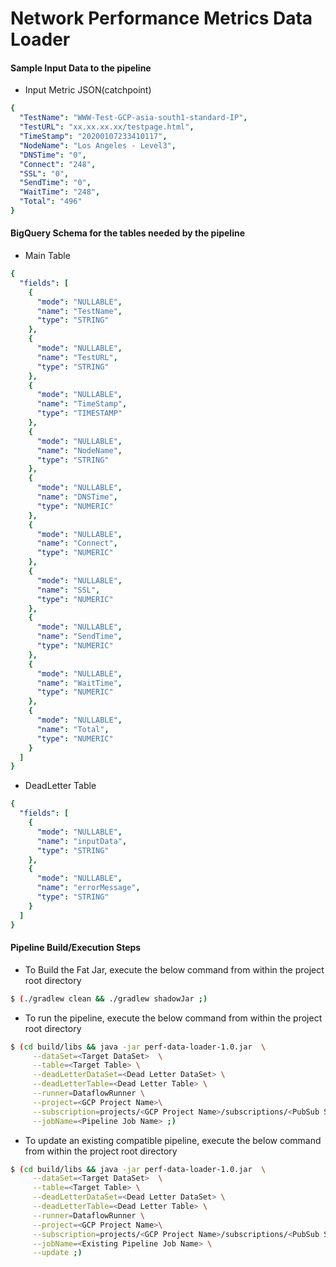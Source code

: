 # Network Performance Metrics Data Loader

#### Sample Input Data to the pipeline
- Input Metric JSON(catchpoint)
```yaml
{
  "TestName": "WWW-Test-GCP-asia-south1-standard-IP",
  "TestURL": "xx.xx.xx.xx/testpage.html",
  "TimeStamp": "20200107233410117",
  "NodeName": "Los Angeles - Level3",
  "DNSTime": "0",
  "Connect": "248",
  "SSL": "0",
  "SendTime": "0",
  "WaitTime": "248",
  "Total": "496"
}
```

#### BigQuery Schema for the tables needed by the pipeline
- Main Table 
```yaml
{
  "fields": [
    {
      "mode": "NULLABLE",
      "name": "TestName",
      "type": "STRING"
    },
    {
      "mode": "NULLABLE",
      "name": "TestURL",
      "type": "STRING"
    },
    {
      "mode": "NULLABLE",
      "name": "TimeStamp",
      "type": "TIMESTAMP"
    },
    {
      "mode": "NULLABLE",
      "name": "NodeName",
      "type": "STRING"
    },
    {
      "mode": "NULLABLE",
      "name": "DNSTime",
      "type": "NUMERIC"
    },
    {
      "mode": "NULLABLE",
      "name": "Connect",
      "type": "NUMERIC"
    },
    {
      "mode": "NULLABLE",
      "name": "SSL",
      "type": "NUMERIC"
    },
    {
      "mode": "NULLABLE",
      "name": "SendTime",
      "type": "NUMERIC"
    },
    {
      "mode": "NULLABLE",
      "name": "WaitTime",
      "type": "NUMERIC"
    },
    {
      "mode": "NULLABLE",
      "name": "Total",
      "type": "NUMERIC"
    }
  ]
}
```

- DeadLetter Table
```yaml
{
  "fields": [
    {
      "mode": "NULLABLE",
      "name": "inputData",
      "type": "STRING"
    },
    {
      "mode": "NULLABLE",
      "name": "errorMessage",
      "type": "STRING"
    }
  ]
}
```

#### Pipeline Build/Execution Steps

-  To Build the Fat Jar, execute the below command from within the project root directory
```bash
$ (./gradlew clean && ./gradlew shadowJar ;)
```

- To run the pipeline, execute the below command from within the project root directory

```bash
$ (cd build/libs && java -jar perf-data-loader-1.0.jar  \
     --dataSet=<Target DataSet>  \
     --table=<Target Table> \
     --deadLetterDataSet=<Dead Letter DataSet> \
     --deadLetterTable=<Dead Letter Table> \
     --runner=DataflowRunner \
     --project=<GCP Project Name>\
     --subscription=projects/<GCP Project Name>/subscriptions/<PubSub Subscription> \
     --jobName=<Pipeline Job Name> ;)
```

- To update an existing compatible pipeline, execute the below command from within the project root directory

```bash
$ (cd build/libs && java -jar perf-data-loader-1.0.jar  \
     --dataSet=<Target DataSet>  \
     --table=<Target Table> \
     --deadLetterDataSet=<Dead Letter DataSet> \
     --deadLetterTable=<Dead Letter Table> \
     --runner=DataflowRunner \
     --project=<GCP Project Name>\
     --subscription=projects/<GCP Project Name>/subscriptions/<PubSub Subscription> \
     --jobName=<Existing Pipeline Job Name> \
     --update ;)
```
